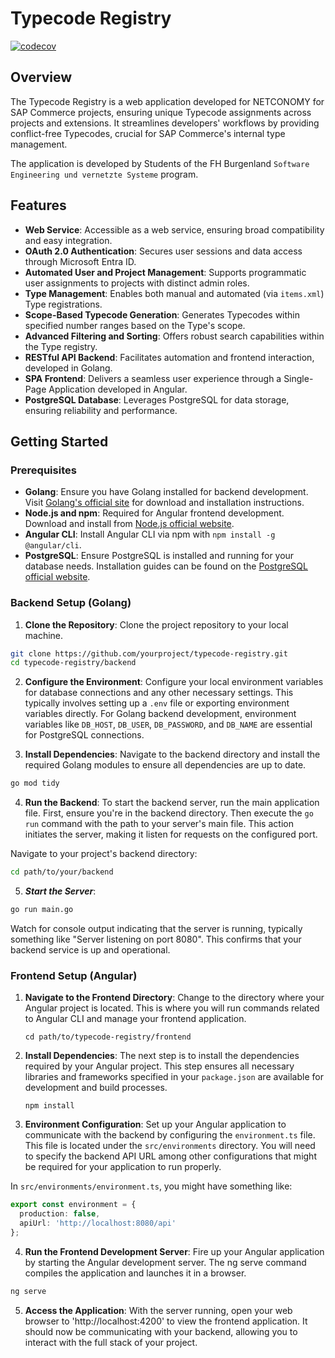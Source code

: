 # Typecode Registry

[![codecov](https://codecov.io/gh/HardCodedCoder/Typecode-Registry/graph/badge.svg?token=99U8FRKVD7)](https://codecov.io/gh/HardCodedCoder/Typecode-Registry)

## Overview
The Typecode Registry is a web application developed for NETCONOMY for SAP Commerce projects, ensuring unique Typecode assignments across projects and extensions. It streamlines developers' workflows by providing conflict-free Typecodes, crucial for SAP Commerce's internal type management.

The application is developed by Students of the FH Burgenland `Software Engineering und vernetzte Systeme` program.

## Features
- **Web Service**: Accessible as a web service, ensuring broad compatibility and easy integration.
- **OAuth 2.0 Authentication**: Secures user sessions and data access through Microsoft Entra ID.
- **Automated User and Project Management**: Supports programmatic user assignments to projects with distinct admin roles.
- **Type Management**: Enables both manual and automated (via `items.xml`) Type registrations.
- **Scope-Based Typecode Generation**: Generates Typecodes within specified number ranges based on the Type's scope.
- **Advanced Filtering and Sorting**: Offers robust search capabilities within the Type registry.
- **RESTful API Backend**: Facilitates automation and frontend interaction, developed in Golang.
- **SPA Frontend**: Delivers a seamless user experience through a Single-Page Application developed in Angular.
- **PostgreSQL Database**: Leverages PostgreSQL for data storage, ensuring reliability and performance.

## Getting Started

### Prerequisites
- **Golang**: Ensure you have Golang installed for backend development. Visit [Golang's official site](https://golang.org/dl/) for download and installation instructions.
- **Node.js and npm**: Required for Angular frontend development. Download and install from [Node.js official website](https://nodejs.org/).
- **Angular CLI**: Install Angular CLI via npm with `npm install -g @angular/cli`.
- **PostgreSQL**: Ensure PostgreSQL is installed and running for your database needs. Installation guides can be found on the [PostgreSQL official website](https://www.postgresql.org/download/).

### Backend Setup (Golang)
1. **Clone the Repository**: Clone the project repository to your local machine.

 ```bash
 git clone https://github.com/yourproject/typecode-registry.git
 cd typecode-registry/backend
```

2. **Configure the Environment**: Configure your local environment variables for database connections and any other necessary settings. This typically involves setting up a `.env` file or exporting environment variables directly. For Golang backend development, environment variables like `DB_HOST`, `DB_USER`, `DB_PASSWORD`, and `DB_NAME` are essential for PostgreSQL connections.

3. **Install Dependencies**: Navigate to the backend directory and install the required Golang modules to ensure all dependencies are up to date.

   
 ```bash
 go mod tidy
```

4. **Run the Backend**: To start the backend server, run the main application file. First, ensure you're in the backend directory. Then execute the `go run` command with the path to your server's main file. This action initiates the server, making it listen for requests on the configured port.

 Navigate to your project's backend directory:
 ```bash
 cd path/to/your/backend
```

5. ***Start the Server***:


```bash
go run main.go
```

Watch for console output indicating that the server is running, typically something like "Server listening on port 8080". This confirms that your backend service is up and operational.

### Frontend Setup (Angular)

1. **Navigate to the Frontend Directory**: Change to the directory where your Angular project is located. This is where you will run commands related to Angular CLI and manage your frontend application.

   `cd path/to/typecode-registry/frontend`

2. **Install Dependencies**: The next step is to install the dependencies required by your Angular project. This step ensures all necessary libraries and frameworks specified in your `package.json` are available for development and build processes.

   `npm install`

3. **Environment Configuration**: Set up your Angular application to communicate with the backend by configuring the `environment.ts` file. This file is located under the `src/environments` directory. You will need to specify the backend API URL among other configurations that might be required for your application to run properly.

In `src/environments/environment.ts`, you might have something like:

 ```typescript
 export const environment = {
   production: false,
   apiUrl: 'http://localhost:8080/api'
 };
```

4. **Run the Frontend Development Server**: Fire up your Angular application by starting the Angular development server. The ng serve command compiles the application and launches it in a browser.

```bash
ng serve
```

5. **Access the Application**: With the server running, open your web browser to 'http://localhost:4200' to view the frontend application. It should now be communicating with your backend, allowing you to interact with the full stack of your project.
